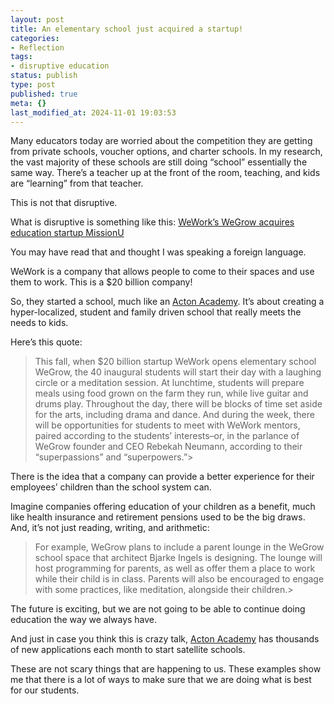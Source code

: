 ```yaml
---
layout: post
title: An elementary school just acquired a startup!
categories:
- Reflection
tags:
- disruptive education
status: publish
type: post
published: true
meta: {}
last_modified_at: 2024-11-01 19:03:53
---
```


Many educators today are worried about the competition they are getting from private schools, voucher options, and charter schools. In my research, the vast majority of these schools are still doing “school” essentially the same way. There’s a teacher up at the front of the room, teaching, and kids are “learning” from that teacher.

This is not that disruptive.

What is disruptive is something like this: 
[WeWork’s WeGrow acquires education startup MissionU](https://www.fastcompany.com/40572154/exclusive-weworks-wegrow-acquires-education-startup-missionu)

You may have read that and thought I was speaking a foreign language.

WeWork is a company that allows people to come to their spaces and use them to work. This is a $20 billion company!

So, they started a school, much like an 
[Acton Academy](http://www.jethrojones.com/blog/2018/1/3/turning-learning-upside-down). It’s about creating a hyper-localized, student and family driven school that really meets the needs to kids.

Here’s this quote:

>This fall, when $20 billion startup WeWork opens elementary school WeGrow,  the 40 inaugural students will start their day with a laughing circle or a meditation session. At lunchtime, students will prepare meals using food grown on the farm they run, while live guitar and drums play. Throughout the day, there will be blocks of time set aside for the arts, including drama and dance. And during the week, there will be opportunities for students to meet with WeWork mentors, paired according to the students’ interests–or, in the parlance of WeGrow founder and CEO Rebekah Neumann, according to their “superpassions” and “superpowers.”>


There is the idea that a company can provide a better experience for their employees’ children than the school system can.

Imagine companies offering education of your children as a benefit, much like health insurance and retirement pensions used to be the big draws. And, it’s not just reading, writing, and arithmetic:

>For example, WeGrow plans to include a parent lounge in the WeGrow school space that architect Bjarke Ingels is designing. The lounge will host programming for parents, as well as offer them a place to work while their child is in class. Parents will also be encouraged to engage with some practices, like meditation, alongside their children.>


The future is exciting, but we are not going to be able to continue doing education the way we always have.

And just in case you think this is crazy talk, 
[Acton Academy](https://www.launchactonacademy.com/about) has thousands of new applications each month to start satellite schools.

These are not scary things that are happening to us. These examples show me that there is a lot of ways to make sure that we are doing what is best for our students.
